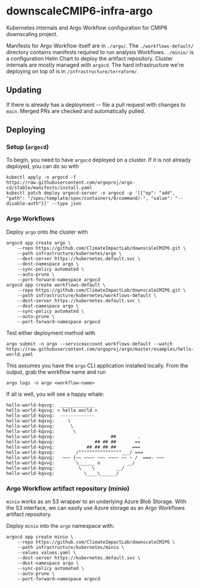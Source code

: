 # downscaleCMIP6-infra-argo
Kubernetes internals and Argo Workflow configuration for CMIP6 downscaling project.

Manifests for Argo Workflow itself are in `./argo/`. The `./workflows-default/` directory contains manifests required to run analysis Workflows. `./minio/` is a configuration Helm Chart to deploy the artifact repository. Cluster internals are mostly managed with `argocd`. The hard infrastructure we're deploying on top of is in `/infrastructure/terraform/`.

## Updating

If there is already has a deployment -- file a pull request with changes to `main`. Merged PRs are checked and automatically pulled.

## Deploying

### Setup (`argocd`)
To begin, you need to have `argocd` deployed on a cluster. If it is not already deployed, you can do so with

```
kubectl apply -n argocd -f https://raw.githubusercontent.com/argoproj/argo-cd/stable/manifests/install.yaml
kubectl patch deploy argocd-server -n argocd -p '[{"op": "add", "path": "/spec/template/spec/containers/0/command/-", "value": "--disable-auth"}]' --type json
```

### Argo Workflows

Deploy `argo` onto the cluster with

```
argocd app create argo \
    --repo https://github.com/ClimateImpactLab/downscaleCMIP6.git \
    --path infrastructure/kubernetes/argo \
    --dest-server https://kubernetes.default.svc \
    --dest-namespace argo \
    --sync-policy automated \
    --auto-prune \
    --port-forward-namespace argocd
argocd app create workflows-default \
    --repo https://github.com/ClimateImpactLab/downscaleCMIP6.git \
    --path infrastructure/kubernetes/workflows-default \
    --dest-server https://kubernetes.default.svc \
    --dest-namespace argo \
    --sync-policy automated \
    --auto-prune \
    --port-forward-namespace argocd
```

Test either deployment method with

```
argo submit -n argo --serviceaccount workflows-default --watch https://raw.githubusercontent.com/argoproj/argo/master/examples/hello-world.yaml 
```

This assumes you have the `argo` CLI application installed locally. From the output, grab the workflow name and run

```
argo logs -n argo <workflow-name>
```

If all is well, you will see a happy whale:

```
hello-world-kqvvg:  _____________ 
hello-world-kqvvg: < hello world >
hello-world-kqvvg:  ------------- 
hello-world-kqvvg:     \
hello-world-kqvvg:      \
hello-world-kqvvg:       \     
hello-world-kqvvg:                     ##        .            
hello-world-kqvvg:               ## ## ##       ==            
hello-world-kqvvg:            ## ## ## ##      ===            
hello-world-kqvvg:        /""""""""""""""""___/ ===        
hello-world-kqvvg:   ~~~ {~~ ~~~~ ~~~ ~~~~ ~~ ~ /  ===- ~~~   
hello-world-kqvvg:        \______ o          __/            
hello-world-kqvvg:         \    \        __/             
hello-world-kqvvg:           \____\______/   
```

### Argo Workflow artifact repository (minio)

`minio` works as an S3 wrapper to an underlying Azure Blob Storage. With the S3 interface, we can easily use Azure storage as an Argo Workflows artifact repository.

Deploy `minio` into the `argo` namespace with:

```
argocd app create minio \
    --repo https://github.com/ClimateImpactLab/downscaleCMIP6 \
    --path infrastructure/kubernetes/minio \
    --values values.yaml \
    --dest-server https://kubernetes.default.svc \
    --dest-namespace argo \
    --sync-policy automated \
    --auto-prune \
    --port-forward-namespace argocd
```
